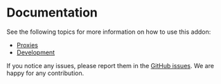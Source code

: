 # Documentation

See the following topics for more information on how to use this addon:

- [Proxies](proxy/README.md)
- [Development](development.md)

If you notice any issues, please report them in the [GitHub issues](https://github.com/projectcapsule/cortex-tenant/issues/new). We are happy for any contribution.

